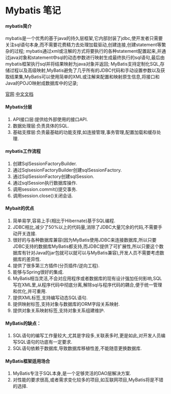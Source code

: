 
# Mybatis 笔记

#### mybatis简介
mybatis是一个优秀的基于java的持久层框架,它内部封装了jdbc,使开发者只需要关注sql语句本身,而不需要花费精力去处理加载驱动,创建连接,创建statement等繁杂的过程;
mybatis通过xml或注解的方式将要执行的各种statement配置起来,并通过java对象和statement中sql的动态参数进行映射生成最终执行的sql语句,最后由mybatis框架执行sql并将结果映射为java对象并返回;
MyBatis支持定制化SQL,存储过程以及高级映射,MyBatis避免了几乎所有的JDBC代码和手动设置参数以及获取结果集,MyBatis可以使用简单的XML或注解来配置和映射原生信息,将接口和Java的POJO映射成数据库中的记录;

[官网](http://blog.mybatis.org)
[中文文档](http://www.mybatis.org/mybatis-3/zh/index.html)

#### Mybatis分层
1. API接口层:提供给外部使用的接口API.
2. 数据处理层:负责具体的SQL.
3. 基础支撑层:负责最基础的功能支撑,如连接管理,事务管理,配置加载和缓存处理.
#### mybatis工作流程
1. 创建SqlSessionFactoryBuilder.
2. 通过SqlsesionFactoryBuilder创建sqlSessionFactory.
3. 通过SqlSessionFactory创建sqlSession.
4. 通过sqlSession执行数据库操作.
5. 调用session.commit()提交事务.
6. 调用session.close()关闭会话.
#### Mybait的优点
1. 简单易学,容易上手(相比于Hibernate)基于SQL编程.
2. JDBC相比,减少了50%以上的代码量,消除了JDBC大量冗余的代码,不需要手动开关连接.
3. 很好的与各种数据库兼容(因为MyBatis使用JDBC来连接数据库,所以只要JDBC支持的数据库MyBatis都支持,而JDBC提供了可扩展性,所以只要这个数据库有针对Java的jar包就可以就可以与MyBatis兼容),开发人员不需要考虑数据库的差异性.
4. 提供了很多第三方插件(分页插件/逆向工程).
5. 能够与Spring很好的集成.
6. MyBatis相当灵活,不会对应用程序或者数据库的现有设计强加任何影响,SQL写在XML里,从程序代码中彻底分离,解除sql与程序代码的耦合,便于统一管理和优化,并可重用.
7. 提供XML标签,支持编写动态SQL语句.
8. 提供映射标签,支持对象与数据库的ORM字段关系映射.
9. 提供对象关系映射标签,支持对象关系组建维护.
#### MyBatis的缺点：
1. SQL语句的编写工作量较大,尤其是字段多,关联表多时,更是如此,对开发人员编写SQL语句的功底有一定要求.
2. SQL语句依赖于数据库,导致数据库移植性差,不能随意更换数据库.
#### MyBatis框架适用场合
1. MyBatis专注于SQL本身,是一个足够灵活的DAO层解决方案.
2. 对性能的要求很高,或者需求变化较多的项目,如互联网项目,MyBatis将是不错的选择.





























































